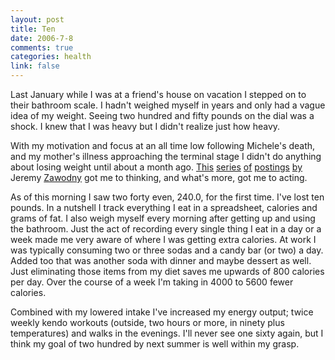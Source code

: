 ```yaml
--- 
layout: post
title: Ten
date: 2006-7-8
comments: true
categories: health
link: false
---
```

Last January while I was at a friend's house on vacation I stepped on to their bathroom scale. I hadn't weighed myself in years and only had a vague idea of my weight. Seeing two hundred and fifty pounds on the dial was a shock. I knew that I was heavy but I didn't realize just how heavy.

With my motivation and focus at an all time low following Michele's death, and my mother's illness approaching the terminal stage I didn't do anything about losing weight until about a month ago. <a href="http://jeremy.zawodny.com/blog/archives/006836.html">This</a> <a href="http://jeremy.zawodny.com/blog/archives/006845.html">series</a> <a href="http://jeremy.zawodny.com/blog/archives/006851.html">of</a> <a href="http://jeremy.zawodny.com/blog/archives/006864.html">postings</a> <a href="http://jeremy.zawodny.com/blog/archives/006867.html">by</a> <a hrf="http://jeremy.zawodny.com/blog/archives/006878.html">Jeremy</a> <a href="http://jeremy.zawodny.com/blog/">Zawodny</a> got me to thinking, and what's more, got me to acting.

As of this morning I saw two forty even, 240.0, for the first time. I've lost ten pounds. In a nutshell I track everything I eat in a spreadsheet, calories and grams of fat. I also weigh myself every morning after getting up and using the bathroom.  Just the act of recording every single thing I eat in a day or a week made me very aware of where I was getting extra calories. At work I was typically consuming two or three sodas and a candy bar (or two) a day. Added too that was another soda with dinner and maybe dessert as well. Just eliminating those items from my diet saves me upwards of 800 calories per day. Over the course of a week I'm taking in 4000 to 5600 fewer calories.

Combined with my lowered intake I've increased my energy output; twice weekly kendo workouts (outside, two hours or more, in ninety plus temperatures) and walks in the evenings. I'll never see one sixty again, but I think my goal of two hundred by next summer is well within my grasp.
